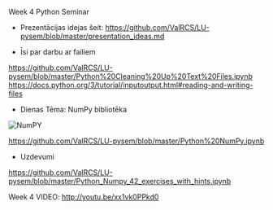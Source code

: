 Week 4 Python Seminar

* Prezentācijas idejas šeit:
  https://github.com/ValRCS/LU-pysem/blob/master/presentation_ideas.md
  
* Īsi par darbu ar failiem

https://github.com/ValRCS/LU-pysem/blob/master/Python%20Cleaning%20Up%20Text%20Files.ipynb
https://docs.python.org/3/tutorial/inputoutput.html#reading-and-writing-files
 
 
* Dienas Tēma: NumPy bibliotēka 

![NumPY](https://upload.wikimedia.org/wikipedia/commons/thumb/1/1a/NumPy_logo.svg/330px-NumPy_logo.svg.png)

 https://github.com/ValRCS/LU-pysem/blob/master/Python%20NumPy.ipynb
 
 
* Uzdevumi

https://github.com/ValRCS/LU-pysem/blob/master/Python_Numpy_42_exercises_with_hints.ipynb
 
 Week 4 VIDEO: http://youtu.be/xx1vk0PPkd0
 
 
 
 
